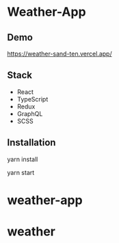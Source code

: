 # Weather-App

## Demo

https://weather-sand-ten.vercel.app/

## Stack

- React
- TypeScript
- Redux
- GraphQL
- SCSS

## Installation

yarn install

yarn start
# weather-app
# weather
